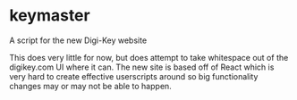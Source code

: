 # keymaster
A script for the new Digi-Key website

This does very little for now, but does attempt to take whitespace out of the digikey.com UI where it can.  The new site is based off of React which is very hard to create effective userscripts around so big functionality changes may or may not be able to happen.
